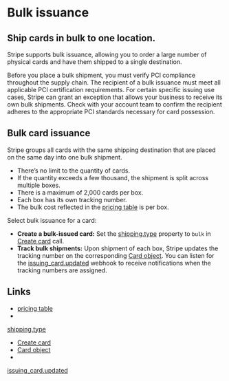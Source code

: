 # Bulk issuance

## Ship cards in bulk to one location.

Stripe supports bulk issuance, allowing you to order a large number of physical
cards and have them shipped to a single destination.

Before you place a bulk shipment, you must verify PCI compliance throughout the
supply chain. The recipient of a bulk issuance must meet all applicable PCI
certification requirements. For certain specific issuing use cases, Stripe can
grant an exception that allows your business to receive its own bulk shipments.
Check with your account team to confirm the recipient adheres to the appropriate
PCI standards necessary for card possession.

## Bulk card issuance

Stripe groups all cards with the same shipping destination that are placed on
the same day into one bulk shipment.

- There’s no limit to the quantity of cards.
- If the quantity exceeds a few thousand, the shipment is split across multiple
boxes.
- There is a maximum of 2,000 cards per box.
- Each box has its own tracking number.
- The bulk cost reflected in the [pricing
table](https://docs.stripe.com/issuing/cards/physical/ship-cards#select-service-type)
is per box.

Select bulk issuance for a card:

- **Create a bulk-issued card:** Set the
[shipping.type](https://docs.stripe.com/api/issuing/cards/create#create_issuing_card-shipping-type)
property to `bulk` in [Create
card](https://docs.stripe.com/api/issuing/cards/create) call.
- **Track bulk shipments:** Upon shipment of each box, Stripe updates the
tracking number on the corresponding [Card
object](https://docs.stripe.com/api/issuing/cards/object). You can listen for
the
[issuing_card.updated](https://docs.stripe.com/api/events/types#event_types-issuing_card.updated)
webhook to receive notifications when the tracking numbers are assigned.

## Links

- [pricing
table](https://docs.stripe.com/issuing/cards/physical/ship-cards#select-service-type)
-
[shipping.type](https://docs.stripe.com/api/issuing/cards/create#create_issuing_card-shipping-type)
- [Create card](https://docs.stripe.com/api/issuing/cards/create)
- [Card object](https://docs.stripe.com/api/issuing/cards/object)
-
[issuing_card.updated](https://docs.stripe.com/api/events/types#event_types-issuing_card.updated)